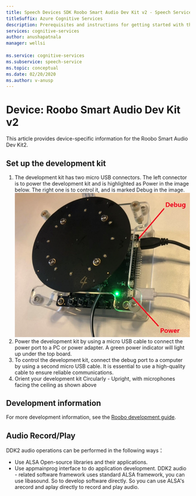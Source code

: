 ```yaml
---
title: Speech Devices SDK Roobo Smart Audio Dev Kit v2 - Speech Service
titleSuffix: Azure Cognitive Services
description: Prerequisites and instructions for getting started with the Speech Devices SDK, Roobo Smart Audio Dev Kit v2.
services: cognitive-services
author: anushapatnala
manager: wellsi

ms.service: cognitive-services
ms.subservice: speech-service
ms.topic: conceptual
ms.date: 02/20/2020
ms.author: v-anusp
---
```


# Device: Roobo Smart Audio Dev Kit v2

This article provides device-specific information for the Roobo Smart Audio Dev Kit2.

## Set up the development kit

1. The development kit has two micro USB connectors. The left connector is to power the development kit and is highlighted as Power in the image below. The right one is to control it, and is marked Debug in the image. 
    ![Connecting the dev kit](media/speech-devices-sdk/roobo-v2-connections.png)
1. Power the development kit by using a micro USB cable to connect the power port to a PC or power adapter. A green power indicator will light up under the top board.
1. To control the development kit, connect the debug port to a computer by using a second micro USB cable. It is essential to use a high-quality cable to ensure reliable communications.
1. Orient your development kit Circularly - Upright, with microphones facing the ceiling as shown above


## Development information

For more development information, see the [Roobo development guide](http://dwn.roo.bo/server_upload/ddk/ROOBO%20Dev%20Kit-User%20Guide.pdf).

## Audio Record/Play

DDK2 audio operations can be performed in the following ways：
* Use ALSA Open-source libraries and their applications.
* Use appmainprog interface to do application development. 
DDK2 audio - related software framework uses standard ALSA framework, you can use libasound. So to develop software directly. So you can use ALSA's arecord and aplay directly to record and play audio.
